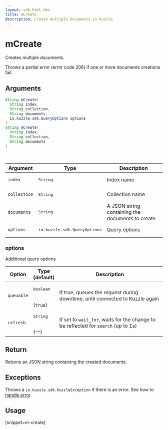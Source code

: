 ```yaml
---
layout: sdk.html.hbs
title: mCreate
description: Create multiple documents in kuzzle
---
```


# mCreate

Creates multiple documents.

Throws a partial error (error code 206) if one or more documents creations fail.

## Arguments

```java
String mCreate(
  String index,
  String collection,
  String documents,
  io.kuzzle.sdk.QueryOptions options
)
String mCreate(
  String index,
  String collection,
  String documents
)
```

<br/>

| Argument     | Type                                  | Description                                      |
| ------------ | ------------------------------------- | ------------------------------------------------ |
| `index`      | <pre>String</pre>                     | Index name                                       |
| `collection` | <pre>String</pre>                     | Collection name                                  |
| `documents`  | <pre>String</pre>                     | A JSON string containing the documents to create |
| `options`    | <pre>io.kuzzle.sdk.QueryOptions</pre> | Query options                                    |

### options

Additional query options

| Option     | Type<br/>(default)              | Description                                                                        |
| ---------- | ------------------------------- | ---------------------------------------------------------------------------------- |
| `queuable` | <pre>boolean</pre><br/>(`true`) | If true, queues the request during downtime, until connected to Kuzzle again       |
| `refresh`  | <pre>String</pre><br/>(`""`)    | If set to `wait_for`, waits for the change to be reflected for `search` (up to 1s) |

## Return

Returns an JSON string containing the created documents.

## Exceptions

Throws a `io.kuzzle.sdk.KuzzleException` if there is an error. See how to [handle error](/sdk-reference/java/1/error-handling).

## Usage

[snippet=m-create]
